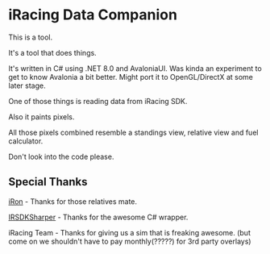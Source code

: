 # iRacing Data Companion
This is a tool.

It's a tool that does things.

It's written in C# using .NET 8.0 and AvaloniaUI. Was kinda an experiment to get to know Avalonia a bit better. Might port it to OpenGL/DirectX at some later stage.

One of those things is reading data from iRacing SDK.

Also it paints pixels.

All those pixels combined resemble a standings view, relative view and fuel calculator.

Don't look into the code please.

## Special Thanks
[iRon](https://github.com/lespalt/iRon/) - Thanks for those relatives mate.

[IRSDKSharper](https://github.com/mherbold/IRSDKSharper) - Thanks for the awesome C# wrapper.

iRacing Team - Thanks for giving us a sim that is freaking awesome. (but come on we shouldn't have to pay monthly(?????) for 3rd party overlays)
